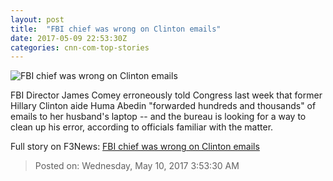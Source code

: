 ```yaml
---
layout: post
title:  "FBI chief was wrong on Clinton emails"
date: 2017-05-09 22:53:30Z
categories: cnn-com-top-stories
---
```


![FBI chief was wrong on Clinton emails](http://i2.cdn.cnn.com/cnnnext/dam/assets/170309164539-james-comey-0908-super-tease.jpg)

FBI Director James Comey erroneously told Congress last week that former Hillary Clinton aide Huma Abedin "forwarded hundreds and thousands" of emails to her husband's laptop -- and the bureau is looking for a way to clean up his error, according to officials familiar with the matter.


Full story on F3News: [FBI chief was wrong on Clinton emails](http://www.f3nws.com/n/bkHqsB)

> Posted on: Wednesday, May 10, 2017 3:53:30 AM
